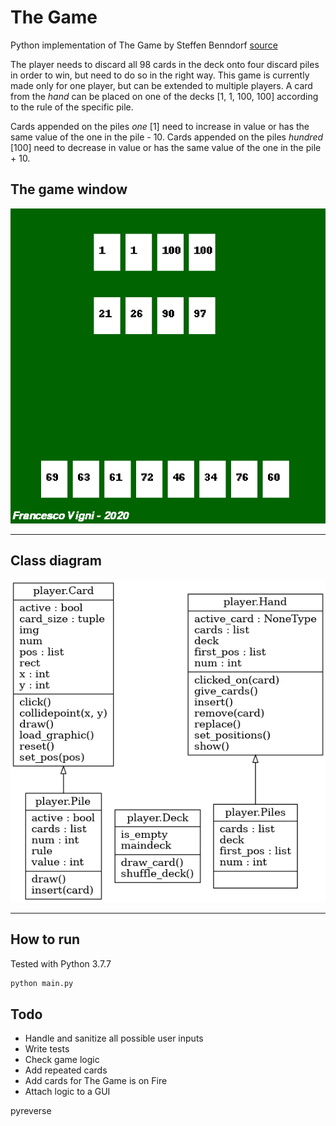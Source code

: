 # The Game
Python implementation of The Game by Steffen Benndorf [source](https://boardgamegeek.com/boardgame/182453/game)


The player needs to discard all 98 cards in the deck onto four discard piles in order to win, but need to do so in the right way.
This game is currently made only for one player, but can be extended to multiple players. 
A card from the _hand_ can be placed on one of the decks [1, 1, 100, 100] according to the rule of the specific pile.


Cards appended on the piles _one_ [1] need to increase in value or has the same value of the one in the pile - 10.
Cards appended on the piles _hundred_ [100] need to decrease in value or has the same value of the one in the pile + 10.


## The game window
![img](utils/game.png)

---
## Class diagram
![img](utils/UML.png)

---

## How to run
Tested with Python 3.7.7

```python
python main.py
```

## Todo
- Handle and sanitize all possible user inputs
- Write tests
- Check game logic
- Add repeated cards
- Add cards for The Game is on Fire
- Attach logic to a GUI




 pyreverse <script> -o diagram.png